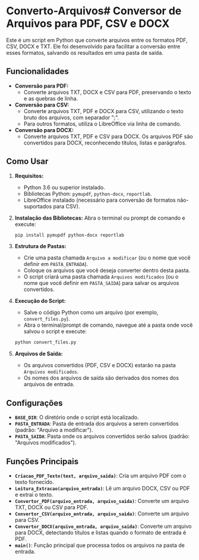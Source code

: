 # Converto-Arquivos# Conversor de Arquivos para PDF, CSV e DOCX

Este é um script em Python que converte arquivos entre os formatos PDF, CSV, DOCX e TXT. Ele foi desenvolvido para facilitar a conversão entre esses formatos, salvando os resultados em uma pasta de saída.

## Funcionalidades

-   **Conversão para PDF:**
    -   Converte arquivos TXT, DOCX e CSV para PDF, preservando o texto e as quebras de linha.
-   **Conversão para CSV:**
    -   Converte arquivos TXT, PDF e DOCX para CSV, utilizando o texto bruto dos arquivos, com separador ";".
    -   Para outros formatos, utiliza o LibreOffice via linha de comando.
-   **Conversão para DOCX:**
    -   Converte arquivos TXT, PDF e CSV para DOCX. Os arquivos PDF são convertidos para DOCX, reconhecendo títulos, listas e parágrafos.

## Como Usar

1.  **Requisitos:**
    -   Python 3.6 ou superior instalado.
    -   Bibliotecas Python: `pymupdf`, `python-docx`, `reportlab`.
    -   LibreOffice instalado (necessário para conversão de formatos não-suportados para CSV).

2.  **Instalação das Bibliotecas:**
    Abra o terminal ou prompt de comando e execute:

    ```bash
    pip install pymupdf python-docx reportlab
    ```

3.  **Estrutura de Pastas:**
    -   Crie uma pasta chamada `Arquivo a modificar` (ou o nome que você definir em `PASTA_ENTRADA`).
    -   Coloque os arquivos que você deseja converter dentro desta pasta.
    -   O script criará uma pasta chamada `Arquivos modificados` (ou o nome que você definir em `PASTA_SAIDA`) para salvar os arquivos convertidos.

4.  **Execução do Script:**
    -   Salve o código Python como um arquivo (por exemplo, `convert_files.py`).
    -   Abra o terminal/prompt de comando, navegue até a pasta onde você salvou o script e execute:

    ```bash
    python convert_files.py
    ```

5.  **Arquivos de Saída:**
    -   Os arquivos convertidos (PDF, CSV e DOCX) estarão na pasta `Arquivos modificados`.
    -   Os nomes dos arquivos de saída são derivados dos nomes dos arquivos de entrada.

## Configurações

-   **`BASE_DIR`**: O diretório onde o script está localizado.
-   **`PASTA_ENTRADA`**: Pasta de entrada dos arquivos a serem convertidos (padrão: "Arquivo a modificar").
-   **`PASTA_SAIDA`**: Pasta onde os arquivos convertidos serão salvos (padrão: "Arquivos modificados").

## Funções Principais

-   **`Criacao_PDF_Texto(text, arquivo_saida)`**: Cria um arquivo PDF com o texto fornecido.
-   **`Leitura_Extracao(arquivo_entrada)`**: Lê um arquivo DOCX, CSV ou PDF e extrai o texto.
-   **`Convertor_PDF(arquivo_entrada, arquivo_saida)`**: Converte um arquivo TXT, DOCX ou CSV para PDF.
-   **`Convertor_CSV(arquivo_entrada, arquivo_saida)`**: Converte um arquivo para CSV.
-   **`Convertor_DOCX(arquivo_entrada, arquivo_saida)`**: Converte um arquivo para DOCX, detectando títulos e listas quando o formato de entrada é PDF.
-   **`main()`**: Função principal que processa todos os arquivos na pasta de entrada.

